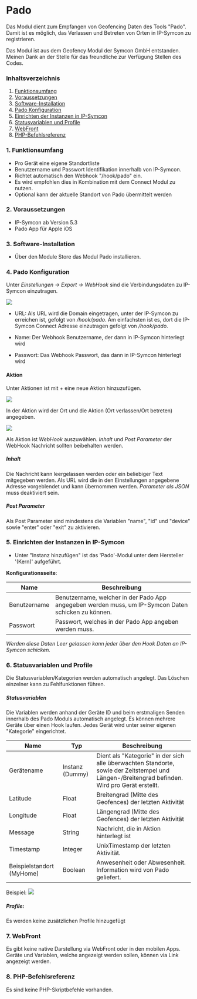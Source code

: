 # Pado
Das Modul dient zum Empfangen von Geofencing Daten des Tools "Pado". Damit ist es möglich, das Verlassen und Betreten von Orten in IP-Symcon zu registrieren.

Das Modul ist aus dem Geofency Modul der Symcon GmbH entstanden. Meinen Dank an der Stelle für das freundliche zur Verfügung Stellen des Codes.
 
### Inhaltsverzeichnis

1. [Funktionsumfang](#1-funktionsumfang)
2. [Voraussetzungen](#2-voraussetzungen)
3. [Software-Installation](#3-software-installation)
4. [Pado Konfiguration](#4-pado-konfiguration)
5. [Einrichten der Instanzen in IP-Symcon](#5-einrichten-der-instanzen-in-ip-symcon)
6. [Statusvariablen und Profile](#6-statusvariablen-und-profile)
7. [WebFront](#7-webfront)
8. [PHP-Befehlsreferenz](#8-php-befehlsreferenz)


### 1. Funktionsumfang

* Pro Gerät eine eigene Standortliste
* Benutzername und Passwort Identifikation innerhalb von IP-Symcon.
* Richtet automatisch den Webhook "/hook/pado" ein.
* Es wird empfohlen dies in Kombination mit dem Connect Modul zu nutzen.
* Optional kann der aktuelle Standort von Pado übermittelt werden

### 2. Voraussetzungen

- IP-Symcon ab Version 5.3
- Pado App für Apple iOS

### 3. Software-Installation

* Über den Module Store das Modul Pado installieren.


### 4. Pado Konfiguration

Unter _Einstellungen -> Export -> WebHook_ sind die Verbindungsdaten zu IP-Symcon einzutragen.

![](imgs/WebHook.png)


- URL: Als URL wird die Domain eingetragen, unter der IP-Symcon zu erreichen ist, gefolgt von _/hook/pado_. Am einfachsten ist es, dort die IP-Symcon Connect Adresse einzutragen gefolgt von _/hook/pado_.

- Name: Der Webhook Benutzername, der dann in IP-Symcon hinterlegt wird

- Passwort: Das Webhook Passwort, das dann in IP-Symcon hinterlegt wird 

#### Aktion

Unter Aktionen ist mit + eine neue Aktion hinzuzufügen.

![](../imgs/Aktionen.png)

In der Aktion wird der Ort und die Aktion (Ort verlassen/Ort betreten) angegeben.

![](imgs/Aktion.png)

Als Aktion ist _WebHook_ auszuwählen. _Inhalt_ und _Post Parameter_ der WebHook Nachricht sollten beibehalten werden.


##### Inhalt
Die Nachricht kann leergelassen werden oder ein beliebiger Text mitgegeben werden. Als URL wird die in den Einstellungen angegebene Adresse vorgeblendet und kann übernommen werden.
_Parameter als JSON_ muss deaktiviert sein.

##### Post Parameter
Als Post Parameter sind mindestens die Variablen "name", "id" und "device" sowie "enter" oder "exit" zu aktivieren.

### 5. Einrichten der Instanzen in IP-Symcon

- Unter "Instanz hinzufügen" ist das 'Pado'-Modul unter dem Hersteller '(Kern)' aufgeführt.

__Konfigurationsseite__:

Name         | Beschreibung
------------ | ---------------------------------
Benutzername | Benutzername, welcher in der Pado App angegeben werden muss, um IP-Symcon Daten schicken zu können.
Passwort     | Passwort, welches in der Pado App angeben werden muss.

_Werden diese Daten Leer gelassen kann jeder über den Hook Daten an IP-Symcon schicken._

### 6. Statusvariablen und Profile

Die Statusvariablen/Kategorien werden automatisch angelegt. Das Löschen einzelner kann zu Fehlfunktionen führen.

##### Statusvariablen
Die Variablen werden anhand der Geräte ID und beim erstmaligen Senden innerhalb des Pado Moduls automatisch angelegt. Es können mehrere Geräte über einen Hook laufen. Jedes Gerät wird unter seiner eigenen "Kategorie" eingerichtet.

Name                    | Typ             | Beschreibung
----------------------- | --------------- | ----------------
Gerätename              | Instanz (Dummy) | Dient als "Kategorie" in der sich alle überwachten Standorte, sowie der Zeitstempel und Längen-/Breitengrad befinden. Wird pro Gerät erstellt.
Latitude                | Float           | Breitengrad (Mitte des Geofences) der letzten Aktivität
Longitude               | Float           | Längengrad (Mitte des Geofences) der letzten Aktivität
Message                 | String          | Nachricht, die in Aktion hinterlegt ist
Timestamp               | Integer         | UnixTimestamp der letzten Aktivität.
Beispielstandort (MyHome) | Boolean         | Anwesenheit oder Abwesenheit. Information wird von Pado geliefert.


Beispiel:
![](../imgs/PadoVariablen.png)

##### Profile:

Es werden keine zusätzlichen Profile hinzugefügt

### 7. WebFront

Es gibt keine native Darstellung via WebFront oder in den mobilen Apps.
Geräte und Variablen, welche angezeigt werden sollen, können via Link angezeigt werden.

### 8. PHP-Befehlsreferenz

Es sind keine PHP-Skriptbefehle vorhanden.
